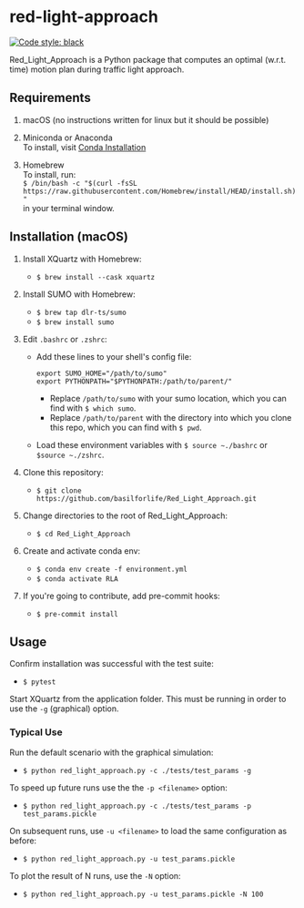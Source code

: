 # red-light-approach
[![Code style: black](https://img.shields.io/badge/code%20style-black-000000.svg)](https://github.com/psf/black)

Red_Light_Approach is a Python package that computes an optimal (w.r.t. time) motion plan during traffic light approach.



## Requirements

1. macOS (no instructions written for linux but it should be possible)

2. Miniconda or Anaconda\
To install, visit
[Conda Installation](https://conda.io/projects/conda/en/latest/user-guide/install/macos.html)

3. Homebrew\
To install, run:\
`$ /bin/bash -c "$(curl -fsSL https://raw.githubusercontent.com/Homebrew/install/HEAD/install.sh)"`\
in your terminal window.



## Installation (macOS)

1. Install XQuartz with Homebrew:
   * `$ brew install --cask xquartz`

2. Install SUMO with Homebrew:
   * `$ brew tap dlr-ts/sumo`
   * `$ brew install sumo`

3. Edit `.bashrc` or `.zshrc`:
   * Add these lines to your shell's config file:
     ```
     export SUMO_HOME="/path/to/sumo"
     export PYTHONPATH="$PYTHONPATH:/path/to/parent/"
     ```
        * Replace `/path/to/sumo` with your sumo location, which you can find with `$ which sumo`.
        * Replace `/path/to/parent` with the directory into which you clone this repo, which you can find with `$ pwd`.

   * Load these environment variables with
     `$ source ~./bashrc` or `$source ~./zshrc`.

4. Clone this repository:
   * `$ git clone https://github.com/basilforlife/Red_Light_Approach.git`

5. Change directories to the root of Red_Light_Approach:
   * `$ cd Red_Light_Approach`

6. Create and activate conda env:
   * `$ conda env create -f environment.yml`
   * `$ conda activate RLA`

7. If you're going to contribute, add pre-commit hooks:
   * `$ pre-commit install`



## Usage

Confirm installation was successful with the test suite:
   * `$ pytest`

Start XQuartz from the application folder. This must be running in order to use the `-g` (graphical) option.

### Typical Use

Run the default scenario with the graphical simulation:
   * `$ python red_light_approach.py -c ./tests/test_params -g`

To speed up future runs use the the `-p <filename>` option:
   * `$ python red_light_approach.py -c ./tests/test_params -p test_params.pickle`

On subsequent runs, use `-u <filename>` to load the same configuration as before:
   * `$ python red_light_approach.py -u test_params.pickle`

To plot the result of N runs, use the `-N` option:
   * `$ python red_light_approach.py -u test_params.pickle -N 100`

